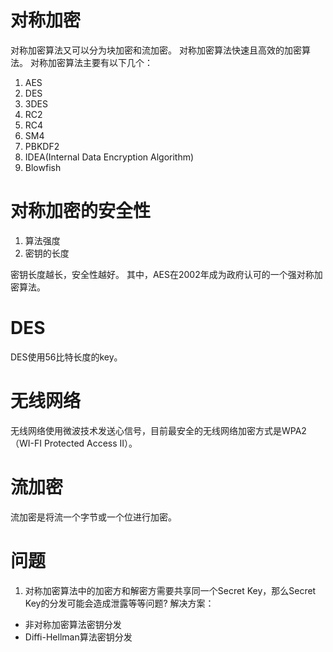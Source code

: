 # 对称加密
对称加密算法又可以分为块加密和流加密。
对称加密算法快速且高效的加密算法。
对称加密算法主要有以下几个：
1. AES
2. DES
3. 3DES
4. RC2
5. RC4
6. SM4
7. PBKDF2
8. IDEA(Internal Data Encryption Algorithm)
9. Blowfish

# 对称加密的安全性
1. 算法强度
2. 密钥的长度

密钥长度越长，安全性越好。
其中，AES在2002年成为政府认可的一个强对称加密算法。
# DES
DES使用56比特长度的key。

# 无线网络
无线网络使用微波技术发送心信号，目前最安全的无线网络加密方式是WPA2（WI-FI Protected Access II）。

# 流加密
流加密是将流一个字节或一个位进行加密。

# 问题
1. 对称加密算法中的加密方和解密方需要共享同一个Secret Key，那么Secret Key的分发可能会造成泄露等等问题?
解决方案：
* 非对称加密算法密钥分发
* Diffi-Hellman算法密钥分发

